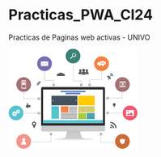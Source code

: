 # Practicas_PWA_Cl24 

Practicas de Paginas web activas - UNIVO

![Imagen referente a la materia](reference.png)
